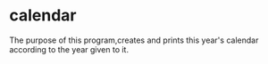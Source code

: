 # calendar
The purpose of this program,creates and prints this year's calendar according to the year given to it.
